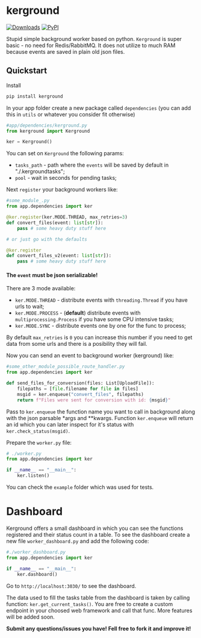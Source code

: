 # kerground 
[![Downloads](https://pepy.tech/badge/kerground)](https://pepy.tech/project/kerground) [![PyPI](https://img.shields.io/pypi/v/kerground?color=blue)](https://pypi.org/project/kerground/)


Stupid simple background worker based on python. `Kerground` is super basic - no need for Redis/RabbitMQ. It does not utilize to much RAM because events are saved in plain old json files.


## Quickstart

Install

```py
pip install kerground
```

In your app folder create a new package called `dependencies` (you can add this in `utils` or whatever you consider fit otherwise)

```py
#app/dependencies/kerground.py
from kerground import Kerground

ker = Kerground()
```
You can set on `Kerground` the following params:
- `tasks_path` - path where the `events` will be saved by default in "./.kergroundtasks";
- `pool` - wait in seconds for pending tasks;

Next `register` your background workers like:
```py
#some_module_.py
from app.dependencies import ker

@ker.register(ker.MODE.THREAD, max_retries=3)
def convert_files(event: list[str]):
    pass # some heavy duty stuff here

# or just go with the defaults

@ker.register
def convert_files_v2(event: list[str]):
    pass # some heavy duty stuff here

```
#### **The `event` must be json serializable!** 

There are 3 mode available:
- `ker.MODE.THREAD` - distribute events with `threading.Thread` if you have urls to wait;
- `ker.MODE.PROCESS` - (**default**) distribute events with `multiprocessing.Process` if you have some CPU intensive tasks;
- `ker.MODE.SYNC` - distribute events one by one for the func to process;

By default `max_retries` is `0` you can increase this number if you need to get data from some urls and there is a posibility they will fail.

Now you can send an event to background worker (kerground) like:
```py
#some_other_module_possible_route_handler.py
from app.dependencies import ker

def send_files_for_conversion(files: List[UploadFile]):
    filepaths = [file.filename for file in files]
    msgid = ker.enqueue("convert_files", filepaths)
    return f"Files were sent for conversion with id: {msgid}"
```
Pass to `ker.enqueue` the function name you want to call in background along with the json parsable *args and **kwargs. Function `ker.enqueue` will return an id which you can later inspect for it's status with `ker.check_status(msgid)`.

Prepare the `worker.py` file:
```py
# ./worker.py
from app.dependencies import ker

if __name__ == "__main__":
    ker.listen()
```

You can check the `example` folder which was used for tests.


# Dashboard

Kerground offers a small dashboard in which you can see the functions registered and their status count in a table.
To see the dashboard create a new file `worker_dashboard.py` and add the following code:
```py
#./worker_dashboard.py
from app.dependencies import ker

if __name__ == "__main__":
    ker.dashboard()
```
Go to `http://localhost:3030/` to see the dashboard.

The data used to fill the tasks table from the dashboard is taken by calling function: `ker.get_current_tasks()`.
You are free to create a custom endpoint in your choosed web framework and call that func.
More features will be added soon. 


**Submit any questions/issues you have! Fell free to fork it and improve it!**

